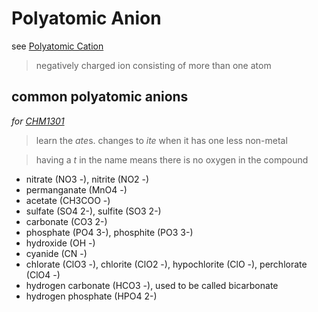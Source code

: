 # Polyatomic Anion

see [Polyatomic Cation](Polyatomic%20Cation%20dc6bfa2a484245a6bcbf512f7c3d123c.md)

> negatively charged ion consisting of more than one atom
> 

## common polyatomic anions

*for [CHM1301](../CHM1301%20fbd6212a61d0406ca50755b78e533e89.md)*

> learn the *ate*s. changes to *ite* when it has one less non-metal
> 

> having a *t* in the name means there is no oxygen in the compound
> 
- nitrate (NO3 -), nitrite (NO2 -)
- permanganate (MnO4 -)
- acetate (CH3COO -)
- sulfate (SO4 2-), sulfite (SO3 2-)
- carbonate (CO3 2-)
- phosphate (PO4 3-), phosphite (PO3 3-)
- hydroxide (OH -)
- cyanide (CN -)
- chlorate (ClO3 -), chlorite (ClO2 -), hypochlorite (ClO -), perchlorate (ClO4 -)
- hydrogen carbonate (HCO3 -), used to be called bicarbonate
- hydrogen phosphate (HPO4 2-)